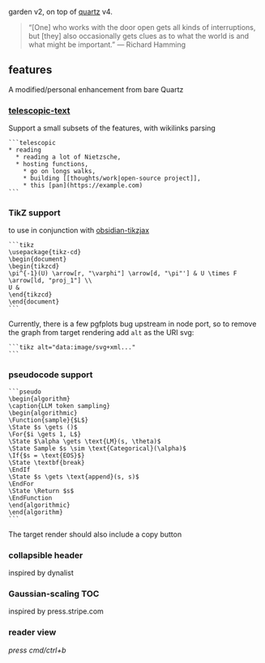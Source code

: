 garden v2, on top of [quartz](https://quartz.jzhao.xyz/) v4.

> “[One] who works with the door open gets all kinds of interruptions, but [they] also occasionally gets clues as to what the world is and what might be important.” — Richard Hamming

## features

A modified/personal enhancement from bare Quartz

### [telescopic-text](https://github.com/jackyzha0/telescopic-text)

Support a small subsets of the features, with wikilinks parsing

````
```telescopic
* reading
  * reading a lot of Nietzsche,
  * hosting functions,
    * go on longs walks,
    * building [[thoughts/work|open-source project]],
    * this [pan](https://example.com)
```
````

### TikZ support

to use in conjunction with [obsidian-tikzjax](https://github.com/artisticat1/obsidian-tikzjax/)

````
```tikz
\usepackage{tikz-cd}
\begin{document}
\begin{tikzcd}
\pi^{-1}(U) \arrow[r, "\varphi"] \arrow[d, "\pi"'] & U \times F \arrow[ld, "proj_1"] \\
U &
\end{tikzcd}
\end{document}
```
````

Currently, there is a few pgfplots bug upstream in node port, so to remove the graph from target rendering add `alt` as the URI svg:

````
```tikz alt="data:image/svg+xml..."
```
````

### pseudocode support

````
```pseudo
\begin{algorithm}
\caption{LLM token sampling}
\begin{algorithmic}
\Function{sample}{$L$}
\State $s \gets ()$
\For{$i \gets 1, L$}
\State $\alpha \gets \text{LM}(s, \theta)$
\State Sample $s \sim \text{Categorical}(\alpha)$
\If{$s = \text{EOS}$}
\State \textbf{break}
\EndIf
\State $s \gets \text{append}(s, s)$
\EndFor
\State \Return $s$
\EndFunction
\end{algorithmic}
\end{algorithm}
```
````

The target render should also include a copy button

### collapsible header

inspired by dynalist

### Gaussian-scaling TOC

inspired by press.stripe.com

### reader view

_press cmd/ctrl+b_
